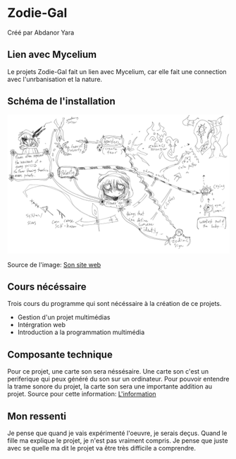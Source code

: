 # Zodie-Gal
Créé par Abdanor Yara

## Lien avec Mycelium
Le projets Zodie-Gal fait un lien avec Mycelium, car elle fait une connection avec l'unrbanisation et la nature. 
## Schéma de l'installation
![Photo de l'instalation en cours](medias/shema_installation.png)

Source de l'image: [Son site web](https://tim-montmorency.com/2023/projets/Zodie-Gal/docs/web/preproduction.html)

## Cours nécéssaire
Trois cours du programme qui sont nécéssaire à la création de ce projets.
* Gestion d'un projet multimédias
* Intérgration web
* Introduction a la programmation multimédia
## Composante technique
Pour ce projet, une carte son sera néssésaire. Une carte son c'est un periferique qui peux généré du son sur un ordinateur. Pour pouvoir entendre la trame sonore du projet, la carte son sera une importante addition au projet.
Source pour cette information: [L'information](https://www.futura-sciences.com/tech/definitions/informatique-carte-son-18393/)

## Mon ressenti 
Je pense que quand je vais expérimenté l'oeuvre, je serais deçus. Quand le fille ma explique le projet, je n'est pas vraiment compris. Je pense que juste avec se quelle ma dit le projet va être très difficile a comprendre.
